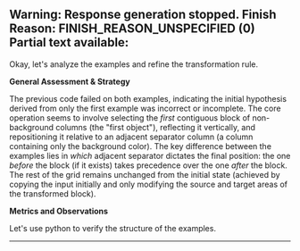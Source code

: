 Warning: Response generation stopped. Finish Reason: FINISH_REASON_UNSPECIFIED (0)
Partial text available:
---
Okay, let's analyze the examples and refine the transformation rule.

**General Assessment & Strategy**

The previous code failed on both examples, indicating the initial hypothesis derived from only the first example was incorrect or incomplete. The core operation seems to involve selecting the *first* contiguous block of non-background columns (the "first object"), reflecting it vertically, and repositioning it relative to an adjacent separator column (a column containing only the background color). The key difference between the examples lies in *which* adjacent separator dictates the final position: the one *before* the block (if it exists) takes precedence over the one *after* the block. The rest of the grid remains unchanged from the initial state (achieved by copying the input initially and only modifying the source and target areas of the transformed block).

**Metrics and Observations**

Let's use python to verify the structure of the examples.


---
